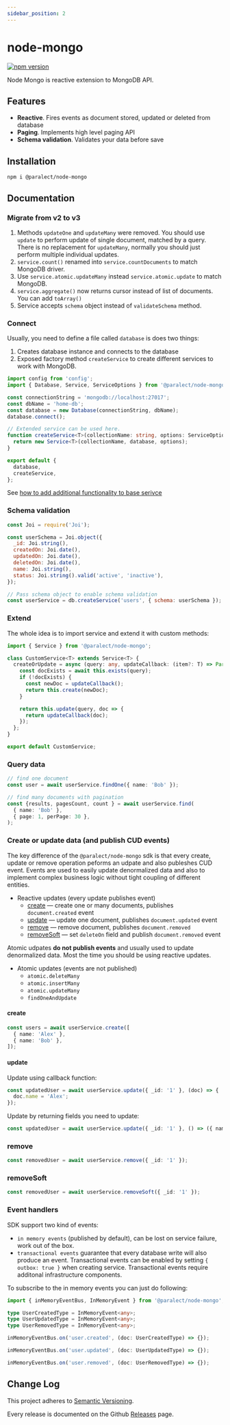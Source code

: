```yaml
---
sidebar_position: 2
---
```


# node-mongo

[![npm version](https://badge.fury.io/js/%40paralect%2Fnode-mongo.svg)](https://badge.fury.io/js/%40paralect%2Fnode-mongo)

Node Mongo is reactive extension to MongoDB API.

## Features

* ️️**Reactive**. Fires events as document stored, updated or deleted from database
* **Paging**. Implements high level paging API
* **Schema validation**. Validates your data before save

## Installation

```
npm i @paralect/node-mongo
```

## Documentation

### Migrate from v2 to v3

1. Methods `updateOne` and `updateMany` were removed. You should use `update` to perform update of single document, matched by a query. There is no replacement for `updateMany`, normally you should just perform multiple individual updates.
2. `service.count()` renamed into `service.countDocuments` to match MongoDB driver.
3. Use `service.atomic.updateMany` instead `service.atomic.update` to match MongoDB.
4. `service.aggregate()` now returns cursor instead of list of documents. You can add `toArray()`
5. Service accepts `schema` object instead of `validateSchema` method.

### Connect

Usually, you need to define a file called `database` is does two things:
1. Creates database instance and connects to the database
2. Exposed factory method `createService` to create different services to work with MongoDB.

```typescript
import config from 'config';
import { Database, Service, ServiceOptions } from '@paralect/node-mongo';

const connectionString = 'mongodb://localhost:27017';
const dbName = 'home-db';
const database = new Database(connectionString, dbName);
database.connect();

// Extended service can be used here.
function createService<T>(collectionName: string, options: ServiceOptions = {}) {
  return new Service<T>(collectionName, database, options);
}

export default {
  database,
  createService,
};
```

See [how to add additional functionality to base serivce](#extend)


### Schema validation
```javascript
const Joi = require('Joi');

const userSchema = Joi.object({
  _id: Joi.string(),
  createdOn: Joi.date(),
  updatedOn: Joi.date(),
  deletedOn: Joi.date(),
  name: Joi.string(),
  status: Joi.string().valid('active', 'inactive'),
});

// Pass schema object to enable schema validation
const userService = db.createService('users', { schema: userSchema });
```

### Extend

The whole idea is to import service and extend it with custom methods:

```typescript
import { Service } from '@paralect/node-mongo';

class CustomService<T> extends Service<T> {
  createOrUpdate = async (query: any, updateCallback: (item?: T) => Partial<T>) => {
    const docExists = await this.exists(query);
    if (!docExists) {
      const newDoc = updateCallback();
      return this.create(newDoc);
    }

    return this.update(query, doc => {
      return updateCallback(doc);
    });
  };
}

export default CustomService;
```

### Query data

```typescript
// find one document
const user = await userService.findOne({ name: 'Bob' });

// find many documents with pagination
const {results, pagesCount, count } = await userService.find(
  { name: 'Bob' },
  { page: 1, perPage: 30 },
);
```

### Create or update data (and publish CUD events)

The key difference of the `@paralect/node-mongo` sdk is that every create, update or remove operation peforms
an udpate and also publeshes CUD event. Events are used to easily update denormalized data and also to implement
complex business logic without tight coupling of different entities.

- Reactive updates (every update publishes event)
    - [create](#create) — create one or many documents, publishes `document.created` event
    - [update](#update) — update one document, publishes `document.updated` event
    - [remove](#remove) — remove document, publishes `document.removed`
    - [removeSoft](#removeSoft) — set `deleteOn` field and publish `document.removed` event

Atomic udpates **do not publish events** and usually used to update denormalized data. Most the time you should be using reactive updates.

- Atomic updates (events are not published)
    - `atomic.deleteMany`
    - `atomic.insertMany`
    - `atomic.updateMany`
    - `findOneAndUpdate`

#### create

```typescript
const users = await userService.create([
  { name: 'Alex' },
  { name: 'Bob' },
]);
```

#### update

Update using callback function:
```typescript
const updatedUser = await userService.update({ _id: '1' }, (doc) => {
  doc.name = 'Alex';
});
```

Update by returning fields you need to update:
```typescript
const updatedUser = await userService.update({ _id: '1' }, () => ({ name: 'Alex' }));
```

### remove
```typescript
const removedUser = await userService.remove({ _id: '1' });
```

### removeSoft
```typescript
const removedUser = await userService.removeSoft({ _id: '1' });
```

### Event handlers

SDK support two kind of events:
- `in memory events` (published by default), can be lost on service failure, work out of the box.
- `transactional events` guarantee that every database write will also produce an event. Transactional events can be enabled by setting `{ outbox: true }` when creating service. Transactional events require additonal infrastructure components.

To subscribe to the in memory events you can just do following:

```typescript
import { inMemoryEventBus, InMemoryEvent } from '@paralect/node-mongo';

type UserCreatedType = InMemoryEvent<any>;
type UserUpdatedType = InMemoryEvent<any>;
type UserRemovedType = InMemoryEvent<any>;

inMemoryEventBus.on('user.created', (doc: UserCreatedType) => {});

inMemoryEventBus.on('user.updated', (doc: UserUpdatedType) => {});

inMemoryEventBus.on('user.removed', (doc: UserRemovedType) => {});
```

## Change Log

This project adheres to [Semantic Versioning](http://semver.org/).

Every release is documented on the Github [Releases](https://github.com/paralect/node-mongo/releases) page.

